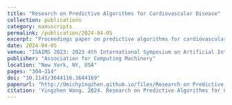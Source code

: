 ```yaml
---
title: "Research on Predictive Algorithms for Cardiovascular Disease"
collection: publications
category: manuscripts
permalink: /publication/2024-04-05
excerpt: "Proceedings paper on predictive algorithms for cardiovascular disease."
date: 2024-04-05
venue: "ISAIMS 2023: 2023 4th International Symposium on Artificial Intelligence for Medicine Science"
publisher: "Association for Computing Machinery"
location: "New York, NY, USA"
pages: "304–314"
doi: "10.1145/3644116.3644169"
paperurl: "http://Umichyingzhen.github.io/files/Research on Predictive Algorithms for Cardiovascular Disease.pdf"
citation: 'Yingzhen Wang. 2024. Research on Predictive Algorithms for Cardiovascular Disease. In Proceedings of the 2023 4th International Symposium on Artificial Intelligence for Medicine Science (ISAIMS '23). Association for Computing Machinery, New York, NY, USA, 304–314. https://doi.org/10.1145/3644116.3644169'
---
```


